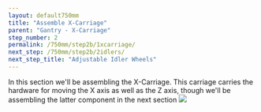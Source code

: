 ```yaml
---
layout: default750mm
title: "Assemble X-Carriage"
parent: "Gantry - X-Carriage"
step_number: 2
permalink: /750mm/step2b/1xcarriage/
next_step: /750mm/step2b/2idlers/
next_step_title: "Adjustable Idler Wheels"
---
```


In this section we'll be assembling the X-Carriage. This carriage carries the hardware for moving the X axis as well as the Z axis, though we'll be assembling the latter component in the next section
<img src="../../step2/photo/jpfs_DSC2650.jpg">
